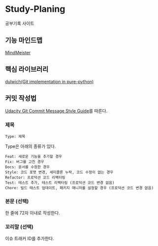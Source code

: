 # Study-Planing
공부기록 사이트

## 기능 마인드맵
[MindMeister](https://www.mindmeister.com/1208278042?t=ZaUE9Qsx9R)

## 핵심 라이브러리
[dulwich(Git implementation in pure-python)](https://github.com/dulwich/dulwich)

## 커밋 작성법

[Udacity Git Commit Message Style Guide](https://udacity.github.io/git-styleguide/)를 따른다.

### 제목 

`Type: 제목`

Type은 아래의 종류가 있다.

```text
Feat: 새로운 기능을 추가할 경우
Fix: 버그를 고친 경우
Docs: 문서를 수정한 경우
Style: 코드 포맷 변경, 세미콜론 누락, 코드 수정이 없는 경우
Refactor: 프로덕션 코드 리팩터링
Test: 테스트 추가, 테스트 리팩터링 (프로덕션 코드 변경 없음)
Chore: 빌드 태스트 업데이트, 패키지 매니저를 설정할 경우 (프로덕션 코드 변경 없음)
```

### 본문 (선택)

한 줄에 72자 이내로 작성한다.

### 꼬리말 (선택)

이슈 트래커 ID를 추가한다.
